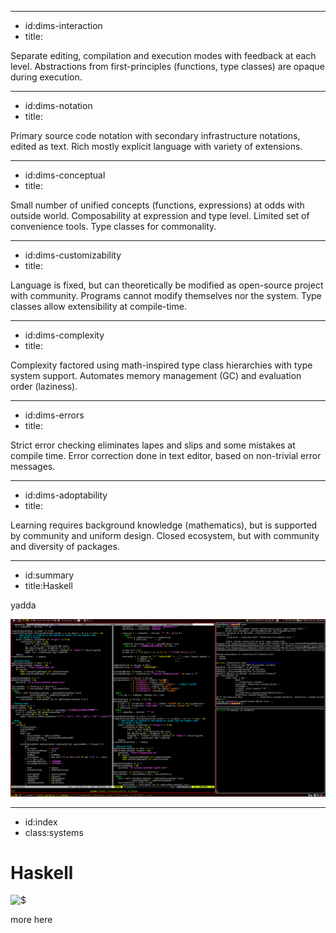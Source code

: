 ----------------------------------------------------------------------------------------------------
- id:dims-interaction
- title:<div class='shade2'><i class='fa fa-screwdriver-wrench'></i> <i class='fa fa-lock'></i> <i class='fa fa-subscript'></i></div>

Separate editing, compilation and execution modes with feedback at each level.
Abstractions from first-principles (functions, type classes) are opaque during execution.

----------------------------------------------------------------------------------------------------
- id:dims-notation
- title:<div class='shade3'><i class='fa fa-trophy'></i> <i class='fa fa-handshake'></i></div>

Primary source code notation with secondary infrastructure notations, edited as text.
Rich mostly explicit language with variety of extensions.


----------------------------------------------------------------------------------------------------
- id:dims-conceptual
- title:<div class='shade2'><i class='fa fa-gem'></i><i class='fa fa-link'></i><i class='fa fa-hand-fist'></i></div>

Small number of unified concepts (functions, expressions) at odds with outside world.
Composability at expression and type level. Limited set of convenience tools. Type classes for commonality.

----------------------------------------------------------------------------------------------------
- id:dims-customizability
- title:<div class='shade2'><i class='fa fa-code-pull-request'></i><i class='fa fa-flag-checkered'></i><i class='fa fa-file-circle-plus'></i></div>

Language is fixed, but can theoretically be modified as open-source project with community.
Programs cannot modify themselves nor the system. Type classes allow extensibility at compile-time.

----------------------------------------------------------------------------------------------------
- id:dims-complexity
- title:<div class='shade3'><i class='fa fa-recycle'></i><i class='fa fa-building-columns'></i></div>

Complexity factored using math-inspired type class hierarchies with type system support.
Automates memory management (GC) and evaluation order (laziness).

----------------------------------------------------------------------------------------------------
- id:dims-errors
- title:<div class='shade3'><i class='fa fa-person-military-pointing'></i><i class='fa fa-code'></i></div>

Strict error checking eliminates lapes and slips and some mistakes at compile time.
Error correction done in text editor, based on non-trivial error messages.

----------------------------------------------------------------------------------------------------
- id:dims-adoptability
- title:<div class='shade1'><i class='fa fa-infinity'></i><i class='fa fa-table-cells-large'></i><i class='fa fa-podcast'></i><i class='fa fa-boxes-packing'></i></div>

Learning requires background knowledge (mathematics), but is supported by community and uniform design.
Closed ecosystem, but with community and diversity of packages.

----------------------------------------------------------------------------------------------------
- id:summary
- title:Haskell

yadda

![](img/haskell.png)


----------------------------------------------------------------------------------------------------
- id:index
- class:systems

# Haskell

![$](content=summary,link=index)

more here

